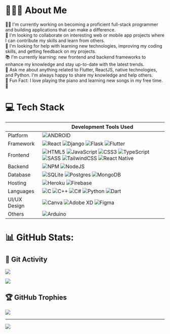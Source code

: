 # 👨🏻‍💻 About Me  

👨‍💻 I'm currently working on becoming a proficient full-stack programmer and building applications that can make a difference.
<br> 🤝 I'm looking to collaborate on interesting web or mobile app projects where I can contribute my skills and learn from others.
<br>🙏 I'm looking for help with learning new technologies, improving my coding skills, and getting feedback on my projects.
<br> 📚 I'm currently learning: new frontend and backend frameworks to enhance my knowledge and stay up-to-date with the latest trends.
<br> 💬 Ask me about anything related to Flutter, ReactJS, native technologies, and Python. I'm always happy to share my knowledge and help others.
<br> 🎉 Fun Fact: I love playing the piano and learning new songs in my free time. 🎹

# 💻 Tech Stack 

|             | Development Tools Used |
|-------------|------------------------|
| Platform    | ![ANDROID](https://img.shields.io/badge/android-%2320232a.svg?style=for-the-badge&logo=android&logoColor=%a4c639) |
| Framework   | ![React](https://img.shields.io/badge/react-%2320232a.svg?style=for-the-badge&logo=react&logoColor=%2361DAFB) ![Django](https://img.shields.io/badge/django-%23092E20.svg?style=for-the-badge&logo=django&logoColor=white) ![Flask](https://img.shields.io/badge/flask-%23000.svg?style=for-the-badge&logo=flask&logoColor=white) ![Flutter](https://img.shields.io/badge/Flutter-%2302569B.svg?style=for-the-badge&logo=Flutter&logoColor=white) | 
| Frontend    | ![HTML5](https://img.shields.io/badge/html5-%23E34F26.svg?style=for-the-badge&logo=html5&logoColor=white) ![JavaScript](https://img.shields.io/badge/javascript-%23323330.svg?style=for-the-badge&logo=javascript&logoColor=%23F7DF1E) ![CSS3](https://img.shields.io/badge/css3-%231572B6.svg?style=for-the-badge&logo=css3&logoColor=white) ![TypeScript](https://img.shields.io/badge/typescript-%23007ACC.svg?style=for-the-badge&logo=typescript&logoColor=white) ![SASS](https://img.shields.io/badge/SASS-hotpink.svg?style=for-the-badge&logo=SASS&logoColor=white) ![TailwindCSS](https://img.shields.io/badge/tailwindcss-%2338B2AC.svg?style=for-the-badge&logo=tailwind-css&logoColor=white) ![React Native](https://img.shields.io/badge/react_native-%2320232a.svg?style=for-the-badge&logo=react&logoColor=%2361DAFB) |
| Backend    | ![NPM](https://img.shields.io/badge/NPM-%23000000.svg?style=for-the-badge&logo=npm&logoColor=white) ![NodeJS](https://img.shields.io/badge/node.js-6DA55F?style=for-the-badge&logo=node.js&logoColor=white) |
| Database   | ![SQLite](https://img.shields.io/badge/sqlite-%2307405e.svg?style=for-the-badge&logo=sqlite&logoColor=white) ![Postgres](https://img.shields.io/badge/postgres-%23316192.svg?style=for-the-badge&logo=postgresql&logoColor=white) ![MongoDB](https://img.shields.io/badge/MongoDB-%234ea94b.svg?style=for-the-badge&logo=mongodb&logoColor=white) |
| Hosting     | ![Heroku](https://img.shields.io/badge/heroku-%23430098.svg?style=for-the-badge&logo=heroku&logoColor=white) ![Firebase](https://img.shields.io/badge/firebase-%23039BE5.svg?style=for-the-badge&logo=firebase) |
| Languages   | ![C](https://img.shields.io/badge/c-%2300599C.svg?style=for-the-badge&logo=c&logoColor=white) ![C++](https://img.shields.io/badge/c++-%2300599C.svg?style=for-the-badge&logo=c%2B%2B&logoColor=white) ![C#](https://img.shields.io/badge/c%23-%23239120.svg?style=for-the-badge&logo=c-sharp&logoColor=white) ![Python](https://img.shields.io/badge/python-3670A0?style=for-the-badge&logo=python&logoColor=ffdd54) ![Dart](https://img.shields.io/badge/dart-%230175C2.svg?style=for-the-badge&logo=dart&logoColor=white) |
| UI/UX Design | ![Canva](https://img.shields.io/badge/Canva-%2300C4CC.svg?style=for-the-badge&logo=Canva&logoColor=white) ![Adobe XD](https://img.shields.io/badge/Adobe%20XD-470137?style=for-the-badge&logo=Adobe%20XD&logoColor=#FF61F6) ![Figma](https://img.shields.io/badge/figma-%23F24E1E.svg?style=for-the-badge&logo=figma&logoColor=white) |
| Others       | ![Arduino](https://img.shields.io/badge/-Arduino-00979D?style=for-the-badge&logo=Arduino&logoColor=white)

# 📊 GitHub Stats:

## 🤖 Git Activity

![](https://github-readme-streak-stats.herokuapp.com/?user=XData08&theme=dracula&hide_border=true)

![](https://github-readme-stats.vercel.app/api?username=XData08&theme=dracula&hide_border=true&include_all_commits=false&count_private=false)

## 🏆 GitHub Trophies

![](https://github-profile-trophy.vercel.app/?username=XData08&theme=radical&no-frame=true&no-bg=false&margin-w=4)

---

[![](https://visitcount.itsvg.in/api?id=XData08&icon=6&color=4)](https://github.com/XData08)

